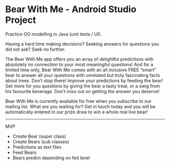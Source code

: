 # Bear With Me - Android Studio Project
Practice OO modelling in Java (unit tests / UI).

Having a hard time making decisions? 
Seeking answers for questions you did not ask?
Seek no further.
 
The Bear With Me app offers you an array of delightful predictions with absolutely no connection to your most meaningful questions! And for a limited time only, Bear With Me comes with an all inclusive FREE “smart” bear to answer all your questions with unrelated but truly fascinating facts about trees.
Don’t stop there! Improve your predictions by feeding the bear! Get more for you questions by giving the bear a tasty treat, or a swig from his favourite beverage. Don’t miss out on getting the answer you deserve!

Bear With Me is currently available for free when you subscribe to our mailing list. What are you waiting for? Get in touch today and you will be automatically entered in our prize draw to win a whole real live bear!

--------------------------------------------------------------------------------------------------------------------------------------------------------------------------------------

MVP
- Create Bear (super class)
- Create Bears (sub classes)
- Predictions as text files
- Feed Bears
- Bears predict depending on fed level
